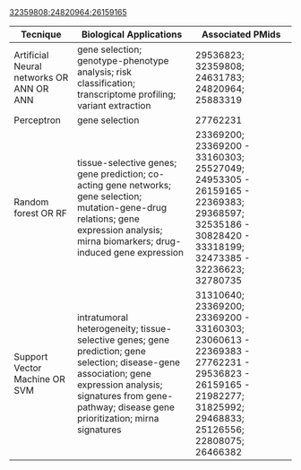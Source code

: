 <div class="tg-wrap"><table id="tg-lREGD">
<thead>
  <tr>
    <th>Tecnique</th>
    <th>Biological Applications</th>
    <th>Associated PMids</th>
  </tr>
</thead>
<tbody>
  <tr>
    <td>Artificial Neural networks OR ANN OR ANN</td>
    <td>gene selection; genotype-phenotype analysis; risk classification; transcriptome profiling; variant extraction</td>
    <td>29536823; 32359808; 24631783; 24820964; 25883319</td>
   <a href="https://pubmed.ncbi.nlm.nih.gov/29536823>29536823;</a> <a href="https://pubmed.ncbi.nlm.nih.gov/32359808>32359808;</a> <a href="https://pubmed.ncbi.nlm.nih.gov/24631783>24631783;</a> <a href="https://pubmed.ncbi.nlm.nih.gov/24820964>24820964;</a> <a href="https://pubmed.ncbi.nlm.nih.gov/25883319>25883319</a>


  </tr>
  <tr>
    <td>Autoencoder</td>
    <td>gene prediction</td>
    <td>33160303</td>
  </tr>
  <tr>
    <td>Deep neural networks OR DNNConvolutional Neural Networks or CNN</td>
    <td>mutation-gene-drug relations; gene expression analysis</td>
    <td>29368597; 31395005</td>
  </tr>
  <tr>
    <td>K nearest neighbor OR K-NN</td>
    <td>gene selection</td>
    <td>26159165</td>
  </tr>
  <tr>
    <td>K-means</td>
    <td>candidate mirna targets</td>
    <td>30973878</td>
  </tr>
  <tr>
    <td>LASSO</td>
    <td>intratumoral heterogeneity; biomarkers selection; gene selection; gene expression analysis</td>
    <td>31310640; 30458775; 31888444 - 29957558; 30458775</td>
  </tr>
  <tr>
    <td>Linear Discriminant Analysis OR LDA OR Normal Discriminant Analysis</td>
    <td>transcriptome profiling; mirna biomarkers</td>
    <td>32887275; 28361698</td>
  </tr>
  <tr>
    <td>Logistic regression OR LR OR Binomial Regression</td>
    <td>gene prediction; gene selection; drug-induced gene expression</td>
    <td>33160303; 29989970; 31664045</td>
  </tr>
  <tr>
    <td>Naive Bayes</td>
    <td>gene selection; pharmacogenetic prediction</td>
    <td>22369383; 30546092</td>
  </tr>
  <tr>
    <td>Nearest Neighbor classifier OR NN</td>
    <td>gene selection</td>
    <td><a href="https://pubmed.ncbi.nlm.nih.gov/26159165">26159165</a></td>
  </tr>
  <tr>
    <td>Perceptron</td>
    <td>gene selection</td>
    <td>27762231</td>
  </tr>
  <tr>
    <td>Random forest OR RF</td>
    <td>tissue-selective genes; gene prediction; co-acting gene networks; gene selection; mutation-gene-drug relations; gene expression analysis; mirna biomarkers; drug-induced gene expression</td>
    <td>23369200; 23369200 - 33160303; 25527049; 24953305 - 26159165 - 22369383; 29368597; 32535186 - 30828420 - 33318199; 32473385 - 32236623; 32780735</td>
  </tr>
  <tr>
    <td>Support Vector Machine OR SVM</td>
    <td>intratumoral heterogeneity; tissue-selective genes; gene prediction; gene selection; disease-gene association; gene expression analysis; signatures from gene-pathway; disease gene prioritization; mirna signatures</td>
    <td>31310640; 23369200; 23369200 - 33160303; 23060613 - 22369383 - 27762231 - 29536823 - 26159165 - 21982277; 31825992; 29468833; 25126556; 22808075; 26466382</td>
  </tr>
</tbody>
</table></div>
